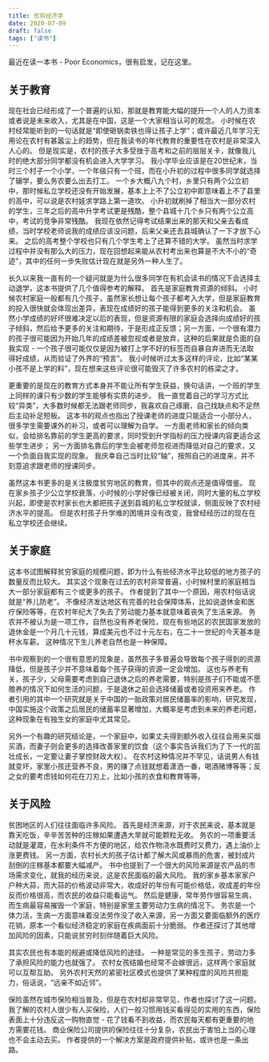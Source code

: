 ```yaml
---
title: 贫穷经济学
date: 2020-07-09
draft: false
tags: ["读书"]
---
```


最近在读一本书 - Poor Economics，很有启发，记在这里。

## 关于教育

现在社会已经形成了一个普遍的认知，那就是教育能大幅的提升一个人的人力资本或者说是未来收入，尤其是在中国，这是一个大家相当认可的观念。
小时候在农村经常能听到的一句话就是“即使砸锅卖铁也得让孩子上学”；或许最近几年学习无用论在农村有甚嚣尘上的趋势，但在我读书的年代教育的重要性在农村是非常深入人心的。
但是现实是，农村的孩子大多受挫于高考和之前的层层关卡，就像我儿时的绝大部分同学都没有机会进入大学学习。
我小学毕业应该是在20世纪末，当时三个村子一个小学，一个年级只有一个班，而在小升初的过程中很多同学就选择了辍学，要么务农要么出去打工。
一个乡大概八九个村，乡里只有两个公立初中，那时候私立学校还没有开始发展，基本上上不了公立初中即意味着上不了县里的高中，可以说是农村娃求学路上第一道坎。
小升初就刷掉了相当大一部分农村的学生，三年之后的高中升学考试更是残酷，整个县城十几个乡只有两个公立高中，考试的竞争非常残酷。
我现在依然记得考试结果出来的那天和父亲去看成绩，当时学校老师说我的成绩应该没问题，后来父亲还去县城确认了一下才放下心来。
之后的高考整个学校也只有几个学生考上了还算不错的大学。
虽然当时求学过程中并没有那么大的压力，现在回想起来能从农村考出来也算是不大不小的“奇迹”，其中的任何一步失败估计现在就是另外一种人生了。

长久以来我一直有的一个疑问就是为什么很多同学在有机会读书的情况下会选择主动退学，这本书提供了几个值得参考的解释。
首先是家庭教育资源的倾斜。
小时候农村家庭一般都有几个孩子，虽然家长想让每个孩子都考入大学，但是家庭教育的投入很快就会体现出差异，表现在成绩好的孩子能得到更多的关注和机会。
虽然小学成绩的好坏很难决定以后的表现，但是资源有限的家庭会选择向成绩好的孩子倾斜，然后给予更多的关注和期待，于是形成正反馈；另一方面，一个很有潜力的孩子很可能因为开始几年的成绩差被忽视或者是放弃，这种的后果就是负面的自我实现 - 一个孩子很可能仅仅是因为被打上学不好的标签而自暴自弃进而无法取得好成绩，从而验证了外界的“预言”。
我小时候听过太多这样的评论，比如“某某小孩不是上学的料”，现在想来这些评论很可能毁灭了许多农村的栋梁之才。

更重要的是现在的教育方式本身并不能让所有学生获益，换句话讲，一个班的学生上同样的课只有少数的学生能够有实质的进步。
我一直觉着自己的学习方式比较“异类”，大多数时候都无法跟老师同步，我喜欢自己琢磨，自己找缺点和不足然后主动补足短板。
这本书的观点也指出了授课老师的进度只能适合一小部分人，很多学生需要课外的补习，或者可以理解为自学。
一方面老师和家长的倾向类似，会给排名靠前的学生更高的要求，同时受到升学指标的压力授课内容更适合这些学生进步；
另一方面排名靠后的学生会被老师忽视进而降低对自己的要求，又一个负面自我实现的现象。
我庆幸自己当时比较“轴”，按照自己的进度来，并不刻意追求跟老师的授课同步。

虽然这本书更多的是关注极度贫穷地区的教育，但其中的观点还是值得借鉴。
现在家乡孩子少公立学校衰落，小时候的小学好像已经被关闭，同时大量的私立学校兴起，即使是农村家长也大都把孩子送到县城的私立学校就读，侧面反映了农村经济水平的提高。
但是农村孩子升学难的困境并没有改变，我曾经经历过的现在在私立学校还会继续。

## 关于家庭

这本书试图解释贫穷家庭的规模问题，即为什么有些经济水平比较低的地方孩子的数量反而比较大。
其实这个现象在过去的农村非常普遍，小时候村里的家庭相当大一部分家庭都有三个或更多的孩子。
作者提到了其中一个原因，用农村俗话说就是“养儿防老”。
不像经济发达地区有完善的社会保障体系，比如说退休金和医疗保险等等，在农村年纪大了失去了劳动能力基本就意味着丧失了生活来源。
务农并不被认为是一项工作，自然也没有养老保险，现在有些地区的农民国家发放的退休金是一个月几十元钱，算成美元也不过十元左右，在二十一世纪的今天基本是杯水车薪。
这种情况下生儿养老自然也是一种保障。

书中观察到的一个很有意思的现象是，虽然孩子多普遍会导致每个孩子得到的资源降低，但是孩子少并不意味着每个孩子获得的资源一定会增加。
这也与养老有关，孩子少，父母需要考虑到自己退休之后的养老需要，特别是孩子们不能或不愿赡养的情况下如何生活的问题，于是退休之前会选择储蓄或者投资用来养老。
作者引用的其中一个研究就是关于中国的一胎政策对居民储蓄率的影响，研究发现，中国实施这个政策之后居民的储蓄率显著增加，大概率是考虑到未来的养老问题，这种现象在有独生女的家庭中尤其常见。

另外一个有趣的研究结论是，一个家庭中，如果丈夫得到额外收入往往会用来买烟买酒，而妻子则会更多的选择改善家里的饮食（这个事实告诉我们为了下一代的茁壮成长，一定要让妻子掌控财政大权）。
在农村这种情况并不罕见，话说男人有钱就变坏，家里小孩还营养不良，男的赚了点钱就想着潇洒一番，喝酒赌博等等；反之女的要考虑钱如何花在刀刃上，比如小孩的衣食和教育等等。

## 关于风险

贫困地区的人们往往面临许多风险。
首先是经济来源，对于农民来说，基本就是靠天吃饭，辛辛苦苦种的庄稼如果遭遇大旱就可能颗粒无收。
务农的一项重要活动就是灌溉，在水利条件不方便的地区，给农作物浇水既费时又费力，遇上油价上涨更费钱。
另一方面，农村长大的孩子估计都了解大风或暴雨的危害，被封成片刮倒的庄稼基本都要大幅减产。
书中也提到了一个很大的风险来源是农产品的市场需求变化，就我的经历来说，这是农民面临的最大风险。
我的家乡基本家家户户种大蒜，而大蒜的价格波动非常大，收成好的年份有可能价格低，收成差的年份反而价格很高，而农民的收益只能看运气。
然后是健康，常年劳作很容易生病，而生病最容易摧毁一个家庭，特别是家里主要劳动力生病的情况下。
务农是一个体力活，生病一方面意味着没法劳作没了收入来源，另一方面又要面临额外的医疗花销，原本一个看似经济稳定的家庭在疾病面前十分脆弱。
作者还探讨了其他增加风险的因素，只能说贫穷时刻伴随着巨大风险。

其实农民也有本能的规避或降低风险的途径。
一种是常见的多生孩子，劳动力多了承担风险的能力也就强了。
农村女孩结婚也经常不会嫁很远，这样两个家庭就可以互帮互助。
另外农村天然的紧密社区模式也提供了某种程度的风险共担能力，俗话说，“远亲不如近邻”。

保险虽然在城市保险相当普及，但是在农村却非常罕见，作者也探讨了这一问题。
我了解的农村人很少有人买保险，人们一般习惯用钱买看得见的实用的东西，保险表面上十分违反这一购物直觉 - 花了钱看不到收益，而农民每天都有更重要的地方需要花钱。
商业保险公司提供的保险往往十分复杂，农民出于害怕上当的心理也不会主动去买。
作者提供的一个解决方案是政府提供补贴，或许也是一条出路。
